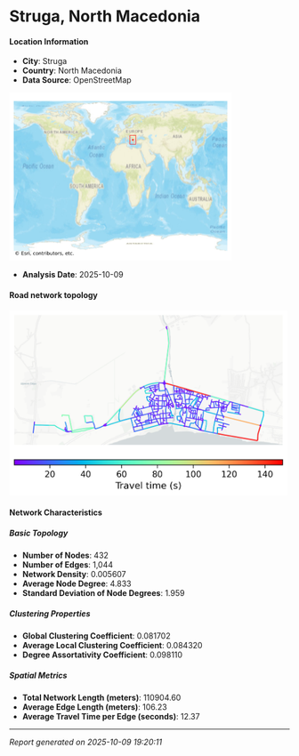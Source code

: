 # Struga, North Macedonia

#### Location Information

- **City**: Struga
- **Country**: North Macedonia
- **Data Source**: OpenStreetMap
<img src="Struga_location.png" alt="Struga Location Map" width="400" />

- **Analysis Date**: 2025-10-09

#### Road network topology

<img src="Struga_network_map.png" alt="Struga Road Network Map" width="500"/>

#### Network Characteristics

##### Basic Topology

- **Number of Nodes**: 432
- **Number of Edges**: 1,044
- **Network Density**: 0.005607
- **Average Node Degree**: 4.833
- **Standard Deviation of Node Degrees**: 1.959

##### Clustering Properties

- **Global Clustering Coefficient**: 0.081702
- **Average Local Clustering Coefficient**: 0.084320
- **Degree Assortativity Coefficient**: 0.098110

##### Spatial Metrics

- **Total Network Length (meters)**: 110904.60
- **Average Edge Length (meters)**: 106.23
- **Average Travel Time per Edge (seconds)**: 12.37

---
*Report generated on 2025-10-09 19:20:11*
